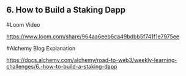 ## 6. How to Build a Staking Dapp
#Loom Video

https://www.loom.com/share/964aa6eeb6ca49bdbb5f741f1e7975ee

#Alchemy Blog Explanation

https://docs.alchemy.com/alchemy/road-to-web3/weekly-learning-challenges/6.-how-to-build-a-staking-dapp

